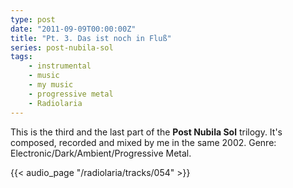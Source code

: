 ```yaml
---
type: post
date: "2011-09-09T00:00:00Z"
title: "Pt. 3. Das ist noch in Fluß"
series: post-nubila-sol
tags:
    - instrumental
    - music
    - my music
    - progressive metal
    - Radiolaria
---
```


This is the third and the last part of the **Post Nubila Sol** trilogy. It's composed, recorded and mixed by me in the same 2002. Genre: Electronic/Dark/Ambient/Progressive Metal.

<!--more-->

{{< audio_page "/radiolaria/tracks/054" >}}
